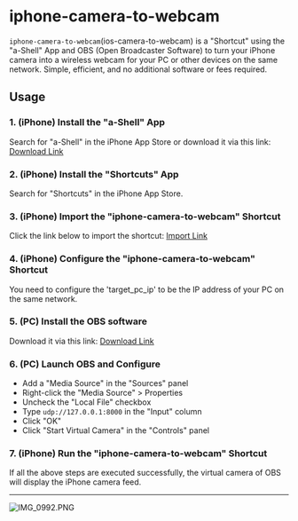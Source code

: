 # iphone-camera-to-webcam
`iphone-camera-to-webcam`(ios-camera-to-webcam) is a "Shortcut" using the "a-Shell" App and OBS (Open Broadcaster Software) to turn your iPhone camera into a wireless webcam for your PC or other devices on the same network. Simple, efficient, and no additional software or fees required.
## Usage
### 1. (iPhone) Install the "a-Shell" App
Search for "a-Shell" in the iPhone App Store or download it via this link:
[Download Link](https://holzschu.github.io/a-Shell_iOS/)
### 2. (iPhone) Install the "Shortcuts" App
Search for "Shortcuts" in the iPhone App Store.
### 3. (iPhone) Import the "iphone-camera-to-webcam" Shortcut
Click the link below to import the shortcut:
[Import Link](https://www.icloud.com/shortcuts)
### 4. (iPhone) Configure the "iphone-camera-to-webcam" Shortcut
You need to configure the 'target_pc_ip' to be the IP address of your PC on the same network.
### 5. (PC) Install the OBS software
Download it via this link:
[Download Link](https://obsproject.com/download/)
### 6. (PC) Launch OBS and Configure
* Add a "Media Source" in the "Sources" panel
* Right-click the "Media Source" > Properties
* Uncheck the "Local File" checkbox
* Type `udp://127.0.0.1:8000` in the "Input" column
* Click "OK"
* Click "Start Virtual Camera" in the "Controls" panel
### 7. (iPhone) Run the "iphone-camera-to-webcam" Shortcut
If all the above steps are executed successfully, the virtual camera of OBS will display the iPhone camera feed.
*****
![IMG_0992.PNG](IMG_0992.PNG)
